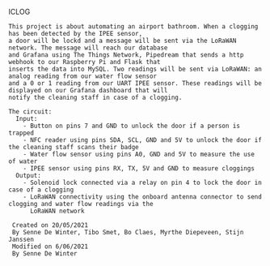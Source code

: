 ICLOG

    This project is about automating an airport bathroom. When a clogging has been detected by the IPEE sensor, 
    a door will be lockd and a message will be sent via the LoRaWAN network. The message will reach our database
    and Grafana using The Things Network, Pipedream that sends a http webhook to our Raspberry Pi and Flask that
    inserts the data into MySQL. Two readings will be sent via LoRaWAN: an analog reading from our water flow sensor
    and a 0 or 1 reading from our UART IPEE sensor. These readings will be displayed on our Grafana dashboard that will
    notify the cleaning staff in case of a clogging. 

    The circuit:
      Input:
        - Button on pins 7 and GND to unlock the door if a person is trapped
        - NFC reader using pins SDA, SCL, GND and 5V to unlock the door if the cleaning staff scans their badge
        - Water flow sensor using pins A0, GND and 5V to measure the use of water
        - IPEE sensor using pins RX, TX, 5V and GND to measure cloggings 
      Output:
        - Solenoid lock connected via a relay on pin 4 to lock the door in case of a clogging
        - LoRaWAN connectivity using the onboard antenna connector to send clogging and water flow readings via the 
          LoRaWAN network

     Created on 20/05/2021
     By Senne De Winter, Tibo Smet, Bo Claes, Myrthe Diepeveen, Stijn Janssen
     Modified on 6/06/2021
     By Senne De Winter

